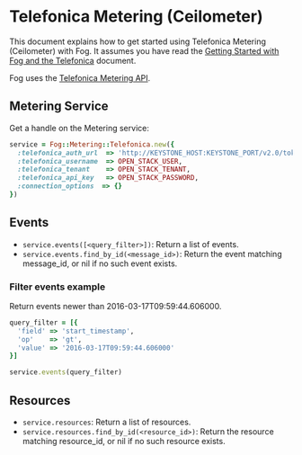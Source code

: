 # Telefonica Metering (Ceilometer)

This document explains how to get started using Telefonica Metering (Ceilometer) with Fog. It assumes you have read the [Getting Started with Fog and the Telefonica](getting_started.md) document.

Fog uses the [Telefonica Metering API](http://docs.telefonica.org/developer/ceilometer/webapi/v2.html).

## Metering Service

Get a handle on the Metering service:

```ruby
service = Fog::Metering::Telefonica.new({
  :telefonica_auth_url  => 'http://KEYSTONE_HOST:KEYSTONE_PORT/v2.0/tokens', # Telefonica Keystone endpoint
  :telefonica_username  => OPEN_STACK_USER,                                  # Your Telefonica Username
  :telefonica_tenant    => OPEN_STACK_TENANT,                                # Your tenant id
  :telefonica_api_key   => OPEN_STACK_PASSWORD,                              # Your Telefonica Password
  :connection_options  => {}                                                # Optional
})
```

## Events

* `service.events([<query_filter>])`: Return a list of events.
* `service.events.find_by_id(<message_id>)`: Return the event matching message_id, or nil if no such event exists.

### Filter events example

Return events newer than 2016-03-17T09:59:44.606000.

```ruby
query_filter = [{
  'field' => 'start_timestamp',
  'op'    => 'gt',
  'value' => '2016-03-17T09:59:44.606000'
}]

service.events(query_filter)
```

## Resources

* `service.resources`: Return a list of resources.
* `service.resources.find_by_id(<resource_id>)`: Return the resource matching resource_id, or nil if no such resource exists.
